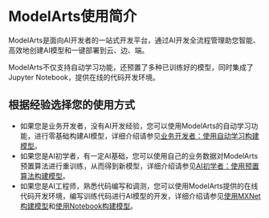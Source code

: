 # ModelArts使用简介<a name="modelarts_06_0006"></a>

ModelArts是面向AI开发者的一站式开发平台，通过AI开发全流程管理助您智能、高效地创建AI模型和一键部署到云、边、端。

ModelArts不仅支持自动学习功能，还预置了多种已训练好的模型，同时集成了Jupyter Notebook，提供在线的代码开发环境。

## 根据经验选择您的使用方式<a name="section18080174213"></a>

-   如果您是业务开发者，没有AI开发经验，您可以使用ModelArts的自动学习功能，进行零基础构建AI模型，详细介绍请参见[业务开发者：使用自动学习构建模型](业务开发者-使用自动学习构建模型.md)。
-   如果您是AI初学者，有一定AI基础，您可以使用自己的业务数据对ModelArts预置算法进行重训练，从而得到新模型，详细介绍请参见[AI初学者：使用预置算法构建模型](AI初学者-使用预置算法构建模型.md)。
-   如果您是AI工程师，熟悉代码编写和调测，您可以使用ModelArts提供的在线代码开发环境，编写训练代码进行AI模型的开发，详细介绍请参见[使用MXNet构建模型](使用MXNet构建模型.md)和[使用Notebook构建模型](使用Notebook构建模型.md)。

